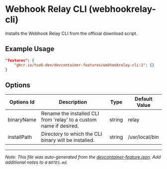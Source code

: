 
# Webhook Relay CLI (webhookrelay-cli)

Installs the Webhook Relay CLI from the official download script.

## Example Usage

```json
"features": {
    "ghcr.io/tsok-dev/devcontainer-features/webhookrelay-cli:1": {}
}
```

## Options

| Options Id | Description | Type | Default Value |
|-----|-----|-----|-----|
| binaryName | Rename the installed CLI from 'relay' to a custom name if desired. | string | relay |
| installPath | Directory to which the CLI binary will be installed. | string | /usr/local/bin |



---

_Note: This file was auto-generated from the [devcontainer-feature.json](https://github.com/tsok-dev/devcontainer-features/blob/main/src/webhookrelay-cli/devcontainer-feature.json).  Add additional notes to a `NOTES.md`._
